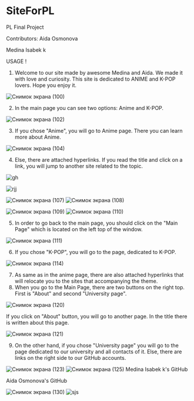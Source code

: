# SiteForPL
PL Final Project

Contributors:
Aida Osmonova


Medina Isabek k

USAGE !


1.  Welcome to our site made by awesome Medina and Aida. We made it with love and curiosity. 
This site is dedicated to ANIME and K-POP lovers. Hope you enjoy it.

![Снимок экрана (100)](https://user-images.githubusercontent.com/73512902/102732178-32065b00-4364-11eb-9337-4d6bac9d239d.png)


2. In the main page you can see two options: Anime and K-POP.

![Снимок экрана (102)](https://user-images.githubusercontent.com/73512902/102732338-a5a86800-4364-11eb-82b3-9ae02a05560b.png)


3. If you chose "Anime", you will go to Anime page. There you can learn more about Anime.

![Снимок экрана (104)](https://user-images.githubusercontent.com/73512902/102732509-1ea7bf80-4365-11eb-8b3b-8b7cb500b824.png)


4. Else, there are attached hyperlinks. If you read the title and click on a link, you will jump to another site related to the topic.

![gh](https://user-images.githubusercontent.com/73512902/102732899-0dab7e00-4366-11eb-9ab5-9dd9cfb4897d.png)

![rjj](https://user-images.githubusercontent.com/73512902/102732917-18661300-4366-11eb-9155-5f6e8b5e5b97.png)

![Снимок экрана (107)](https://user-images.githubusercontent.com/73512902/102732930-21ef7b00-4366-11eb-90f2-9e8e49bb90e5.png) ![Снимок экрана (108)](https://user-images.githubusercontent.com/73512902/102732931-22881180-4366-11eb-839b-565a03439161.png)

![Снимок экрана (109)](https://user-images.githubusercontent.com/73512902/102732938-26b42f00-4366-11eb-9366-ee941c32b8d0.png) ![Снимок экрана (110)](https://user-images.githubusercontent.com/73512902/102732947-2caa1000-4366-11eb-9593-8986372d62f8.png)


5. In order to go back to the main page, you should click on the "Main Page" which is located on the left top of the window.

![Снимок экрана (111)](https://user-images.githubusercontent.com/73512902/102733183-cd98cb00-4366-11eb-80b1-92485034848d.png)


6. If you chose "K-POP", you will go to the page, dedicated to K-POP.

![Снимок экрана (114)](https://user-images.githubusercontent.com/73512902/102733379-60396a00-4367-11eb-88c6-2e7fb93ca034.png)


7. As same as in the anime page, there are also attached hyperlinks that will relocate you to the sites that accompanying the theme.
8. When you go to the Main Page, there are two buttons on the right top. First is "About" and second "University page".

![Снимок экрана (120)](https://user-images.githubusercontent.com/73512902/102733792-6419bc00-4368-11eb-937b-412eb5d824bc.png)


If you click on "About" button, you will go to another page. In the title there is written about this page.

![Снимок экрана (121)](https://user-images.githubusercontent.com/73512902/102733802-6a0f9d00-4368-11eb-98a8-178feff61399.png)


9. On the other hand, if you chose "University page" you will go to the page dedicated to our university and all contacts of it. Else, there are links on the right side to our GitHub accounts.

![Снимок экрана (123)](https://user-images.githubusercontent.com/73512902/102734243-8eb84480-4369-11eb-8ede-b100e3243c64.png) ![Снимок экрана (125)](https://user-images.githubusercontent.com/73512902/102734477-17cf7b80-436a-11eb-95f6-b307ce3185a1.png)
Medina Isabek k's GitHub


Aida Osmonova's GitHub

![Снимок экрана (130)](https://user-images.githubusercontent.com/73512902/102734480-1aca6c00-436a-11eb-8e23-8cb703e4ed12.png) ![sjs](https://user-images.githubusercontent.com/73512902/102734702-ae03a180-436a-11eb-8478-06b530cec380.png)


